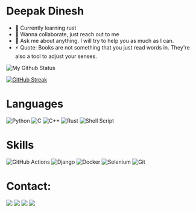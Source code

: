 # Deepak Dinesh

- 🔭 Currently learning rust
- 👯 Wanna collaborate, just reach out to me
- 💬 Ask me about anything. I will try to help you as much as I can.
- ⚡ Quote: Books are not something that you just read words in. They're also a tool to adjust your senses.


![My Github Status](https://github-readme-stats.vercel.app/api?username=deepakdinesh1123&count_private=true&show_icons=true&theme=radical&line_height=33)

[![GitHub Streak](https://github-readme-streak-stats.herokuapp.com/?user=deepakdinesh1123&theme=tokyonight)](https://github.com/DenverCoder1/github-readme-streak-stats)

# Languages

![Python](https://img.shields.io/badge/Python-3776AB?style=for-the-badge&logo=python&logoColor=white)
![C](https://img.shields.io/badge/C-00599C?style=for-the-badge&logo=c&logoColor=white)
![C++](https://img.shields.io/badge/C%2B%2B-00599C?style=for-the-badge&logo=c%2B%2B&logoColor=white)
![Rust](https://img.shields.io/badge/rust-%23000000.svg?style=for-the-badge&logo=rust&logoColor=white)
![Shell Script](https://img.shields.io/badge/shell_script-%23121011.svg?style=for-the-badge&logo=gnu-bash&logoColor=white)

# Skills

![GitHub Actions](https://img.shields.io/badge/github%20actions-%232671E5.svg?style=for-the-badge&logo=githubactions&logoColor=white)
![Django](https://img.shields.io/badge/django-%23092E20.svg?style=for-the-badge&logo=django&logoColor=white)
![Docker](https://img.shields.io/badge/docker-%230db7ed.svg?style=for-the-badge&logo=docker&logoColor=white)
![Selenium](https://img.shields.io/badge/-selenium-%43B02A?style=for-the-badge&logo=selenium&logoColor=white)
![Git](https://img.shields.io/badge/git-%23F05033.svg?style=for-the-badge&logo=git&logoColor=white)

# Contact:
[<img src="https://img.shields.io/badge/Gmail-D14836?style=for-the-badge&logo=gmail&logoColor=white">](d.deepakdinesh13@gmail.com)
[<img src="https://img.shields.io/badge/Discord-7289DA?style=for-the-badge&logo=discord&logoColor=white">](https://discordapp.com/users/664490649285820436/)
[<img src="https://img.shields.io/badge/LinkedIn-0077B5?style=for-the-badge&logo=linkedin&logoColor=white">](https://www.linkedin.com/in/deepak-dinesh-6444b71a0/)
[<img src="https://img.shields.io/badge/Medium-12100E?style=for-the-badge&logo=medium&logoColor=white">](https://medium.com/@deepakdinesh13)

